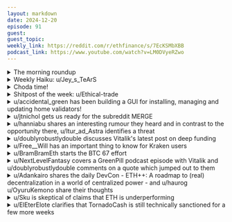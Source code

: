 ```yaml
---
layout: markdown
date: 2024-12-20
episode: 91
guest: 
guest_topic: 
weekly_link: https://reddit.com/r/ethfinance/s/7EcKSMbXBB
podcast_link: https://www.youtube.com/watch?v=LM0DVyeRZwo
---
```



<details markdown=1>
<summary>The morning roundup</summary>
[View on Reddit →](https://reddit.com/r/ethfinance/comments/1hidcgv/comment/m2y2hky/)

[u/johnnydappeth](https://reddit.com/u/johnnydappeth)

> Ethereum

[u/jaskidd05](https://reddit.com/u/jaskidd05)

> $3333

[u/FrenktheTank](https://reddit.com/u/FrenktheTank)

> 0.0346

[u/usesbinkvideo](https://reddit.com/u/usesbinkvideo)

> 93,062 hodlers subscribed (+4)

</details>
<details markdown=1>
<summary>Weekly Haiku: u/Jey_s_TeArS</summary>
[View on Reddit →](https://reddit.com/r/ethfinance/comments/1hhmbc0/comment/m2wovzd/)

*You better watch out,*

*Another cycle will sprout,*

*You better not pout.*

</details>
<details markdown=1>
<summary>Choda time!</summary>
[View on Reddit →](https://reddit.com/r/ethfinance/comments/1hhmbc0/comment/m2wgugh/)

༼ つ ◕_◕ ༽つ ETH TAKE MY ENERGY ༼ つ ◕_◕ ༽つ

</details>
<details markdown=1>
<summary>Shitpost of the week: u/Ethical-trade</summary>
[View on Reddit →](https://reddit.com/r/ethfinance/comments/1hembku/daily_general_discussion_december_15_2024/m27e5wt/)

Ethereum rapidly losing its lead to Solana in stablecoin market cap. Looks like the world is coming to the realization that Solana is a reliable platform after all.

Just kidding, [Ethereum's stablecoin market cap is now 23 times bigger](https://defillama.com/stablecoins/chains).

Isn't it interesting how the gap doesn't close on all relevant metrics that cannot be faked?

</details>
<details markdown=1>
<summary>u/accidental_green has been building a GUI for installing, managing and updating home validators!</summary>
[View on Reddit →](https://reddit.com/r/ethfinance/comments/1hcem8v/daily_general_discussion_december_12_2024/m1p7uev/)

I've been working on an open-source validator desktop app to simplify running Ethereum validators. This all-in-one program provides a clean GUI for installing, updating, and managing validators – no terminal commands needed! Perfect for non-technical users who want to stake from home.

Here's a link to the [Ethstaker post](https://reddit.com/r/ethstaker/comments/1hcmjqg/comment/m1p546y/) with the detailed information. Any testing or feedback are always appreciated. Happy Staking!

</details>
<details markdown=1>
<summary>u/jtnichol gets us ready for the subreddit MERGE</summary>
[View on Reddit →](https://reddit.com/r/ethfinance/comments/1hgv892/daily_general_discussion_december_18_2024/m2rxczm/)

Pack yer bags. We're headed west:  <https://reddit.com/r/ethfinance/comments/1hbu1kx/vote_now_vote_on_the_issue_to_fully_merge_the/>

96% approval is really something special.

The daily is live on r/ethereum, but soon^^tm we're going to add Ethfinance to the description ahead of January 1st.

The title will stay exactly the same as here and the daily will remain in the number 2 position on the front page as well.

Cograts everyone, ya'll are getting teaching jobs on /r/ethereum.  It's gonna be great!

</details>
<details markdown=1>
<summary>u/hanniabu shares an interesting rumour they heard and in contrast to the opportunity there, u/Itur_ad_Astra identifies a threat</summary>
[View on Reddit →](https://reddit.com/r/ethfinance/comments/1hd5v9m/daily_general_discussion_december_13_2024/m1wwwe6/)

[u/hanniabu](https://reddit.com/u/hanniabu):

Last week I went to a crypto event. There I met a prominent crypto lawyer (will leave unnamed) who was recruited by Trump/Elon to be a lead in DOGE (department of gov efficiency). I think the title was something like strategic director. He declined because we didn't want to become the fall guy they blame everything on if anything went wrong.

But what he thought was interesting was this must mean they're planning on putting government processes/record onchain. The question is which chain?

We know Elon likes BTC so will it be basic data put onchain? He's also smart and Trump has used Ethereum before so will Ethereum be used? We know they're not the straightest edge so maybe they'll take a backdoor deal and use Solana? We also know he loves Doge and Doge is adding smart contracts so maybe he'll use that?

---

[View on Reddit →](https://reddit.com/r/ethfinance/comments/1hd5v9m/daily_general_discussion_december_13_2024/m1x33uw/)

[u/Itur_ad_Astra](https://reddit.com/u/Itur_ad_Astra):

This is where the greatest advantage of Ethereum (not having a controlling/marketing entity) might prove a huge disadvantage. 

And it's a big fear of mine.

I can *easily* see Solana buying its way into government with a few billions, while I could never see the EF doing that (I'm not sure they could even if they wanted to).

Setting up a neutral selection committee in order to choose the best blockchain would be ideal, but good luck with that.

</details>
<details markdown=1>
<summary>u/doublyrobustlydouble discusses Vitalik's latest post on deep funding</summary>
[View on Reddit →](https://reddit.com/r/ethfinance/comments/1hdwg79/daily_general_discussion_december_14_2024/m21ujxm/)

Vitalik with another fascinating post, this time on ***Deep Funding***: <https://warpcast.com/vitalik.eth/0xaced7a72>

Ever since the DAO many have felt like one of ethereum's killer apps will be to entirely replace "the corporation" with decentralized organizations of some form.  Just some scattered musings on that idea below.. you're much better off spending your time reading vitaliks post.... but hey i felt like writing this out:

Cap tables like [these](https://medium.com/@opencaptable/announcing-the-open-cap-table-excel-standard-ocx-d70f5c6db4b0) drive the main distribution of $ in modern companies.   The gap between the actual distribution of $ and the perceived fair or correct distribution of $ according to effort/value is very large.  While admittedly a hard problem, any significant closing of that gap would be one of those society altering level of impacts.  The kind of thing that I think gets people so excited when they first descend the rabbit hole on Ethereum in the first place.

I feel like the DAO was sort of the right idea (build a plane) but without any of the tools you needed to build the airplane.  Before you can fly you have to discover some wing aerodynamics, you have to get like engines or propulsion figured out, maybe light but strong materials, etc etc I dont know how planes work.

I think more and more we're building out some of these primitives that we'll need to fly the plane.  Defi was necessary just to be able to trade tokens, loan, create liquidity, and all that financial lubrication you need to transaction.  

I don't know if they're part of this plane or some other thing but I think NFTs represent some ability to value in more symbolic or representative ways.  

To me a big driver is L2's bringing down costs while maintaining credible enough decentralization principles/roadmap well enough to not detract from the vision.  That also comes down to our L1 staking community & our ethos of decentralization which members of this sub contribute to every day.  So big f'ing salute to y'all.

And just a lot of fundamental smart contract and regular old web coding nitty gritty that's been done over the years.

Some failed ideas out there too in the world of experimentation (3,3).

I think token launchers on farcaster are starting to put some more of these pieces in place with sort of stupid easy to use but very simple forms of value allocation/distribution.  Essentially very basic fair launch stuff. Put a bunch of tokens out there. People buy them up. Viola. Which honestly has been effective enough to bring some of the largest crypto
 projects to where they are today. 

This deep funding looks like a much more sophisticated and frankly cool version of that.  

I think all these pieces getting built are adding to the viability of some of these more complex but superior collaboration structures.  Advancements in tools = necessary precursor for discovery.   Nobody was discovering bacteria till the microscope came around.  Maybe some of these toy like primitives are creating the tools and building blocks necessary for finally surpassing many existing organizational structures?

Regardless I'm sure the much smarter people than I working on this type of thing are going to do cool stuff.  If you want a bull case for Ethereum short term AND long term it's that the builders making stuff on Ethereum are the most creative, badass group of people I've ever seen.   I'm more than happy to shed the austrian economics crowd and the grifter casino lock my self in a cage or threaten violence to animals/people for money crowd (y'all know who I'm talking about) and back the ethos of Ethereum.  

Forget me with any price whining or nonsense this is the #1 best asset in the ENTIRE world.  Hands down.  It's not even close. And right now it's valued less than mastercard.

</details>
<details markdown=1>
<summary>u/Free__Will has an important thing to know for Kraken users</summary>
[View on Reddit →](https://reddit.com/r/ethfinance/comments/1hdwg79/daily_general_discussion_december_14_2024/m2008t4/)

Warning for kraken users - I just did a test transaction from my trezor to kraken. I sent 0.001 eth. A block explorer showed that the transaction went through almost instantly  but after over 100 confirmations still nothing showed up in kraken. I checked the kraken deposit terms and they don't credit your account for any deposits under 0.005 Eth! I wonder how much they've made from this policy?! 

If you are doing a test transaction before depositiing to kraken, make sure it's over their minimum required or you lose the funds.

</details>
<details markdown=1>
<summary>u/BramBramEth starts the BTC 67 effort</summary>
[View on Reddit →](https://reddit.com/r/ethfinance/comments/1hembku/daily_general_discussion_december_15_2024/m252eqz/)

I just pressed the button. We're starting the [collaborative BTC67 effort](https://reddit.com/r/ethfinance/comments/1h80hnx/lets_break_btc67_67_btc_reward/)!

In the next two/three days we're going to causally use hundreds of machines scattered around the globe to check for 288230 trillion private keys in the most efficient way possible. The scale is unfathomable and I find that mesmerizing. Twelve people have chipped in for now, for a committed amount of 172k+ USD - which is also super cool.

This is only the beginning though, the first slice of 256 which will hopefully lead to the discovery of the private key holding 6.7BTC!

If you're interested in following this effort unfold live, or contribute to the funding effort to get a part of the reward, shoot me DM to get a discord invite - there's a lot more info there.

</details>
<details markdown=1>
<summary>u/NextLevelFantasy covers a GreenPill podcast episode with Vitalik and u/doublyrobustlydouble comments on a quote which jumped out to them</summary>
[View on Reddit →](https://reddit.com/r/ethfinance/comments/1hembku/daily_general_discussion_december_15_2024/m269e4k/)

[u/NextLevelFantasy](https://reddit.com/u/NextLevelFantasy):

Adding on to [yesterday's doot](https://reddit.com/r/ethfinance/comments/1hdwg79/daily_general_discussion_december_14_2024/m21ujxm/) from u/doublyrobustlydouble, a 2 part Greenpill podcast recently dropped with Vitalik.

* [Web 3 Public Goods Funding In 2025 W/ Vitalik](https://www.youtube.com/watch?v=b81LXpCqunk)

* [DeepFunding.Org W/ Vitalik Buterin Pt.2](https://www.youtube.com/watch?v=ygaEBHYllPU)

Also worth checking out, Fund the Commons uploaded a [bunch of videos from Bangkok](https://www.youtube.com/watch?v=DOWmv3R_2Lg&list=PL3C6eF-zu5AbUAaZXI7u_INp6WBm0JhnB)

---

[View on Reddit →](https://reddit.com/r/ethfinance/comments/1hembku/daily_general_discussion_december_15_2024/m26tnly/)

[u/doublyrobustlydouble](https://reddit.com/u/doublyrobustlydouble):

Awesome stuff.  

One thing that jumped out at me:

56:20 paraphrasing Vitalik: 

> "When I wrote my post on this is my dream list on what should go in a wallet there's like 20 teams that replied with hey we're doing this piece of it already.  Theres definitely a tragic aspect to this that there's all this work being done but it's not getting through the information network to the rest of the ecosystem. 

> I think having a strategy for that is important. It might seem wasteful to spend 20% of time on distribution but on the other hand having a great thing with distribution go 2x slower than it otherwise would is also wasteful. So it's a good thing to be on the ball about"

1) This is something I've always felt tokens should be relatively good at.  You are a new project, you have a token, if you're relatively unknown but have a good project the hope is that savvy investors looking for the next 100x see that and invest accordingly.  

Now in some ways I think the meta bull/bear market game correlation obfuscates a lot of this as projects & ecosystems rise and fall together.  It doesn't particularly matter if you invest in great projects if the bear is on and the floor is falling out.  Similarly we saw a lot of essentially trash rise with the rising tide during the bull.  

Similarly teams with scammy mechanisms seemed to survive.  Aka if you can grift your investors, take their money, and do cycles of pump and dump then you can end up with more market share than honest teams with good products.  

I think we see a lot of this frankly in the memecoin space where shiny % gains exist to draw people in to a long term pure extraction game.

And then there's the hard part of once a (or set of) savvy early investors discover a project and pump up the market cap a bit, is your alignment off now because X% of the rewards for the project go to investors who haven't done much except add some $ or ETH.  Now I think that design of tokenomics in a way where creators get rewarded, speculators get rewarded (some), and some rewards are held for the future is likely the vague solution here. 

2)  In light of some of the inefficiencies above, how does r/ethfinance (or soon to be r/ethereum) provide a sort of funnel that leads people down good paths towards the best and brightest parts of the ethereum ecosystem?

Vitalik has always done a good job of this.  Look at this initial post, which links to a tweet, which takes you down the greenpill rabbit hole, which takes you to a huge number of different ideas and individuals who are linked to projects etc.  

I think one of the main benefits of this sub is that so many people here have excellent filters (experience can help here, often times you have to step in a little muck to realize what stinks) for which projects and rabbit holes are worthwhile and which ones aren't.  I feel like a lot of this info is crystalized through posts over the years.  Doots is an excellent example.  

I also wonder if there's other ways in which this sub can utilize it's place as somewhat of an entry funnel for new people and set them onto the best rabbit holes to explore.  Or frankly for those of us who are old hat but still struggle to keep up with the and greatest in this now too huge to realistically follow industry.

</details>
<details markdown=1>
<summary>u/Adankairo shares the daily DevCon - ETH++: A roadmap to (real) decentralization in a world of centralized power - and u/haurog u/OyuruKemono share their thoughts</summary>
[View on Reddit →](https://reddit.com/r/ethfinance/comments/1hembku/daily_general_discussion_december_15_2024/m25ijxe/)

[u/Adankairo](https://reddit.com/u/Adankairo):

#Daily DevCon #14:

[ETH++: A roadmap to (real) decentralization in a world of centralized power ](https://www.youtube.com/watch?v=ncAbQBVPV2Q)

It's Sunday, December 15, 2024 — day 14 of our DevCon Ethducation listen-along series.

##Summary:

The talk delves into various concepts related to the Ethereum blockchain technologies discussed at the Ethereum Developer Conference (DevCon). The speaker explores potential scenarios where Ethereum's system could face challenges and discusses the importance of global power distribution in the network. Emphasizing pillars such as permissionless, distributed, geoeconomic decentralization, and neutral builder efficiency, the speaker highlights the need to push power to the network's edges to achieve true decentralization. The talk also touches on topics such as programmable cryptography, the risks of centralization in staking, and the promotion of technologies like tees for solving complex problems in the blockchain space.

##Discussion Questions:

- How can Ethereum improve its global power distribution within the network to enhance decentralization and prevent centralization issues, especially in the context of staking?

- In what ways can programmable cryptography and technologies like tees be further leveraged to address complex challenges and promote a more efficient and decentralized blockchain ecosystem on Ethereum?

Your mission is to consume the content, then comment with insight on this thread, and vote up other valuable comments. The primary goal here is community development through education.

- [Yesterday's discussion](https://reddit.com/r/ethfinance/comments/1hdwg79/daily_general_discussion_december_14_2024/m20sjje/)
- [All DevCon talks ranked by views](https://github.com/hanniabu/devcon-7-videos/blob/main/videos.md)
- [The grand idea](https://reddit.com/r/ethfinance/comments/1h0xkvx/daily_general_discussion_november_27_2024/lz8b95w/)

***
^The ^summary ^and ^discussion ^questions ^are ^AI-generated ^from ^Youtube's ^autogenerated ^transcript. ^The ^transcript ^may ^capture ^some ^names ^and ^terms ^incorrectly.

---

[View on Reddit →](https://reddit.com/r/ethfinance/comments/1hembku/daily_general_discussion_december_15_2024/m27bdwl/)

[u/haurog](https://reddit.com/u/haurog):

That is such an interesting talk. A bit of background. Phil Daian is one of the founders of flashbots and has been at the forefront of MEV research. He wrote the famous 'Flash Boys 2.0' paper 5-6 years ago, which brought the issues of MEV to the discussion table. They built MEV-geth during the mining days, such that miners could have access to MEV. The basic goal was to democratize access to it such that the centralizing forces of MEV does not centralize the mining pools. Same with MEV-Boost which they wrote and open sourced right before the merge in 2022. Without MEV-Boost solo stakers might not have access to MEV and the validator would probably have centralized much more. I would see him as a decentralization maxi through and through.

He goes through and example how nation states look at controlling a decentralized network. His first example is the analysis of Relays. He then goes on to discuss the current topology of the internet which is more or less a handful of a few datacenters connected to each other via corridors of power. He says that these power dynamics needs to be considered when designing protocols. Just yoloing new protocols not considering this will auto centralize in a short time. 

He states 4 pillars of Ethereum, which are non-negotiable. If we fail any of these we will not have built anything of value:

1. Permissionlessness

2. Distributed

3. Geo-economically decentralized

4. Neutral-builder efficient

He says people far away from the current locations of power need to have a possibility to participate on the same terms as the ones closer to the locations of power. More specifically, a protocol should be designed that colocation gives as little advantage as possible. 

Flashbots does amazing research in trusted execution environments (TEE), which is a way to do calculations on your CPU and cryptographically sign that they have been done correctly. He advocates to use these to our advantage in the protocol design. He does not see TEEs as a silver bullet, but it is a great way to take power away from some corridors of power. He suggests that every builder asks themselves in their development if the chosen approach further centralizes the chain or not. He specifically mentions certain approaches in Web2 which lead down to a path of centralization.

He talks about different trade offs in the protocol, for example 1-blcok censorship resistance will probably tip the scale towards more centralization of the protocol at another edge. Therefore, considering these tradeoffs is important. This means that protocol design must be done with a thorough analysis and good basis on what goals we actually want to achieve.

---

[View on Reddit →](https://reddit.com/r/ethfinance/comments/1hembku/daily_general_discussion_december_15_2024/m27seul/)

[u/OyuruKemono](https://reddit.com/u/OyuruKemono):

I love Phil Daian;  like a prophet from the Old Testament of the Bible preaching hard truths to the Israelites.  Although he doesn't just talk, he gets stuff built, as haurog documented in their post.

The only thing in this speech that kind of struck a nerve with me was at the 18:00 mark where he takes a swing at the EF (and immediately says he feels bad about doing so) for too much '*napkin research*' -- too much tech-oriented research without first gaining alignment on more fundamental goals of the network.  He has way more contact with the EF than any of us do of course, but I think I see lots of work on alignment by the EF.  Every time I see something new published by Barnabe Monnot or anybody else from the Robust Incentives Group I get excited; I know they're gonna deeply explore the question of *what do we value about this network, and how should that be reflected in the protocol design?*

</details>
<details markdown=1>
<summary>u/Sku is skeptical of claims that ETH is underperforming</summary>
[View on Reddit →](https://reddit.com/r/ethfinance/comments/1hfco5b/daily_general_discussion_december_16_2024/m2egoi7/)

As Ethereum nears a half a trillion market cap, there is a lot of talk about whether Ethereum will "win" or not. So many talking about Ethereum "underperforming", when in reality it's not underperforming at all, it's literally number 2 behind Bitcoin, and no alt L1 is close in 3rd.

When people talk about "underperformance" it's normally on some cherry picked selective timeframe like "over the past week" or "year to date". But all of those timeframes are just noise.

It really amazes me how many smart people get sucked into this strange narrative. For example, compared to Solana. I'm not picking on Solana especially, it's just an illustrative alt L1!

* That if for example, Solana can go from a **$43bn** market cap to **$104bn** in 2024, that is apparently some kind of "outperformance" and they are doing something better than Ethereum.
* But when Ethereum goes from a **$274bn** market cap, to a **$487bn** market cap in 2024, that's underperformance, and we are losing.

The basis for this "take" on performance, is that the Solana gain is 141%, and Ethereum is only up 77% on the year. And that is entirely true, if your goal was to make more money as an investor, in that precise timeframe. But the amount of money one can make investing in a given cherry picked timeframe, has absolutely no relation to the overall success of an ecosystem like Ethereum.

Do you know how hard it is to add $213bn to a market cap? A lot harder than adding $61bn that's for sure. When thinking about the overall success of the ecosystem, it's probably slightly better (though certainly still far from perfect) to think of the total value added, rather than the percentage gain in a timeframe.

Ethereum had to work so hard, and gain so much legitimacy to get to this almost half trillion market cap. The higher you go, the more legitimacy you need, and the more scrutiny you face. None of these alt L1s are playing in the same league. It's a bit like saying that because a soccer team in a small local league scores more goals, they must be better than the EPL champions who scored less.

It's obviously easier to make larger returns starting from a smaller marketcap, but as an investor, you are also taking on more risk investing in an unproven and more speculative asset. And yes, if you want to make more money, you probably do need to take more risks. If I create a small tech start-up, and our valuation increases by 500% in the first year, that doesn't mean we are about to overthrow Microsoft since their stock only gained 20%. It's certain my investors will be very happy their risk paid off, but they are under no illusion that I'm about to put Microsoft out of business,

This constant confusion between "financial gain for an investor over a given period" and "overall success of the ecosystem" is really something to behold. They are not the same thing. Be smarter, don't fall into this thinking trap.

</details>
<details markdown=1>
<summary>u/ElEterElote clarifies that TornadoCash is still technically sanctioned for a few more weeks</summary>
[View on Reddit →](https://reddit.com/r/ethfinance/comments/1hg47a5/daily_general_discussion_december_17_2024/m2i2c4p/)

PSA: Tornado Cash has yet to be removed from the US [Office of Foreign Asset Control (OFAC) sanctions list](https://sanctionssearch.ofac.treas.gov/Details.aspx?id=39796). The government has until January 21, 2025, to appeal to the Supreme Court or seek a rehearing. If no appeal occurs, OFAC must remove the Tornado Cash immutable smart contracts from the sanctions list.

It is possible that mutable Tornado Cash contracts will be removed as well. These are the optional contracts that enable relayers to pay user gas fees and offer additional privacy to users.

</details>
